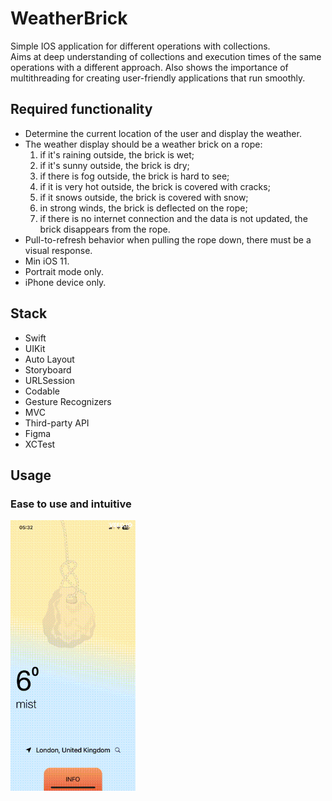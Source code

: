 # WeatherBrick

Simple IOS application for different operations with collections. \
Aims at deep understanding of collections and execution times of the same operations with a different approach. Also shows the importance of multithreading for creating user-friendly applications that run smoothly.

## Required functionality
- Determine the current location of the user and display the weather.
- The weather display should be a weather brick on a rope:
  1. if it's raining outside, the brick is wet;
  2. if it's sunny outside, the brick is dry;
  3. if there is fog outside, the brick is hard to see;
  4. if it is very hot outside, the brick is covered with cracks;
  5. if it snows outside, the brick is covered with snow;
  6. in strong winds, the brick is deflected on the rope;
  7. if there is no internet connection and the data is not updated, the brick disappears from the rope.
- Pull-to-refresh behavior when pulling the rope down, there must be a visual response.
- Min iOS 11.
- Portrait mode only.
- iPhone device only.

## Stack
- Swift
- UIKit
- Auto Layout
- Storyboard
- URLSession
- Codable
- Gesture Recognizers
- MVC
- Third-party API
- Figma
- XCTest

## Usage
### Ease to use and intuitive
<img src="https://github.com/DmytroHorodyskyi/WeatherBrick/blob/dev/ScreenGif.gif" width="200" >
